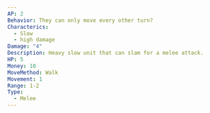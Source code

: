 ```yaml
---
AP: 2
Behavior: They can only move every other turn?
Characterics:
  - Slow
  - high damage
Damage: "4"
Description: Heavy slow unit that can slam for a melee attack.
HP: 5
Money: 10
MoveMethod: Walk
Movement: 1
Range: 1-2
Type:
  - Melee
---
```

